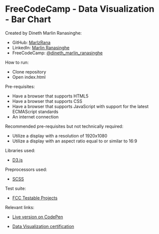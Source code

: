 # FreeCodeCamp - Data Visualization - Bar Chart

Created by Dineth Marlin Ranasinghe:

- GitHub: <a href="https://github.com/MarlzRana" target="_blank">MarlzRana</a>
- LinkedIn: <a href="https://www.linkedin.com/in/dineth-marlin-ranasinghe/" target="_blank">Marlin Ranasinghe</a>
- FreeCodeCamp: <a href="https://www.freecodecamp.org/Dineth_Marlin_Ranasinghe" target="_blank">@dineth_marlin_ranasinghe</a>

How to run:

- Clone repository
- Open index.html

Pre-requisites:

- Have a browser that supports HTML5
- Have a browser that supports CSS
- Have a browser that supports JavaScript with support for the latest ECMAScript standards
- An internet connection

Recommended pre-requisites but not technically required:

- Utilize a display with a resolution of 1920x1080
- Utilize a display with an aspect ratio equal to or similar to 16:9

Libraries used:

- <a href="https://cdnjs.com/libraries/d3" target="_blank">D3.js</a>

Preprocessors used:

- <a href="https://sass-lang.com/" target="_blank">SCSS</a>

Test suite:

- <a href="https://github.com/freeCodeCamp/testable-projects-fcc" target="_blank">FCC Testable Projects</a>

Relevant links:

- <a href="https://codepen.io/marlzrana/full/BaYMNwq" target="_blank">Live version on CodePen</a>

- <a href="https://www.freecodecamp.org/certification/Dineth_Marlin_Ranasinghe/data-visualization" target="_blank">Data Visualization certification</a>
